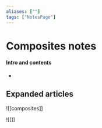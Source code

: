 ```yaml
---
aliases: [""]
tags: ["NotesPage"]
---
```


# Composites notes

#### Intro and contents
- 


## Expanded articles
![[composites]]

![[]]